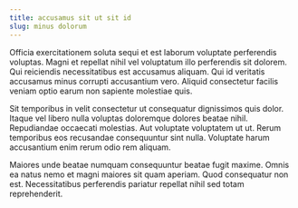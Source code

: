 ```yaml
---
title: accusamus sit ut sit id
slug: minus dolorum
---
```


Officia exercitationem soluta sequi et est laborum voluptate perferendis voluptas. Magni et repellat nihil vel voluptatum illo perferendis sit dolorem. Qui reiciendis necessitatibus est accusamus aliquam. Qui id veritatis accusamus minus corrupti accusantium vero. Aliquid consectetur facilis veniam optio earum non sapiente molestiae quis.

Sit temporibus in velit consectetur ut consequatur dignissimos quis dolor. Itaque vel libero nulla voluptas doloremque dolores beatae nihil. Repudiandae occaecati molestias. Aut voluptate voluptatem ut ut. Rerum temporibus eos recusandae consequuntur sint nulla. Voluptate harum accusantium enim rerum odio rem aliquam.

Maiores unde beatae numquam consequuntur beatae fugit maxime. Omnis ea natus nemo et magni maiores sit quam aperiam. Quod consequatur non est. Necessitatibus perferendis pariatur repellat nihil sed totam reprehenderit.
